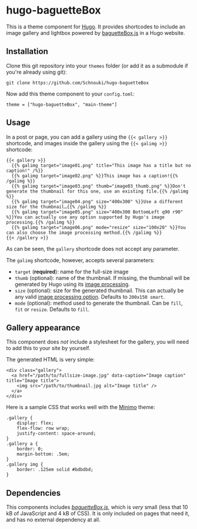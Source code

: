 # hugo-baguetteBox

This is a theme component for [Hugo](https://gohugo.io/). It provides shortcodes to include an image gallery and
lightbox powered by [baguetteBox.js](https://github.com/feimosi/baguetteBox.js) in a Hugo website.


## Installation

Clone this git repository into your `themes` folder (or add it as a submodule if you're already using git):

```
git clone https://github.com/Schnouki/hugo-baguetteBox
```

Now add this theme component to your `config.toml`:

```
theme = ["hugo-baguetteBox", "main-theme"]
```


## Usage

In a post or page, you can add a gallery using the `{{< gallery >}}` shortcode, and images inside the gallery using the
`{{< galimg >}}` shortcode:

```
{{< gallery >}}
  {{% galimg target="image01.png" title="This image has a title but no caption!" /%}}
  {{% galimg target="image02.png" %}}This image has a caption!{{% /galimg %}}
  {{% galimg target="image03.png" thumb="image03_thumb.png" %}}Don't generate the thumbnail for this one, use an existing file.{{% /galimg %}}
  {{% galimg target="image04.png" size="400x300" %}}Use a different size for the thumbnail…{{% /galimg %}}
  {{% galimg target="image05.png" size="400x300 BottomLeft q90 r90" %}}You can actually use any option supported by Hugo's image processing.{{% /galimg %}}
  {{% galimg target="image06.png" mode="resize" size="100x20" %}}You can also choose the image processing method.{{% /galimg %}}
{{< /gallery >}}
```

As can be seen, the `gallery` shortcode does not accept any parameter.

The `galimg` shortcode, however, accepts several parameters:
- `target` (**required**): name for the full-size image
- `thumb` (optional): name of the thumbnail. If missing, the thumbnail will be generated by Hugo using its [image
  processing](https://gohugo.io/content-management/image-processing).
- `size` (optional): size for the generated thumbnail. This can actually be any valid [image processing
  option](https://gohugo.io/content-management/image-processing/#image-processing-options). Defaults to `200x150 smart`.
- `mode` (optional): method used to generate the thumbnail. Can be `fill`, `fit` or `resize`. Defaults to `fill`.


## Gallery appearance

This component does *not* include a stylesheet for the gallery, you will need to add this to your site by yourself.

The generated HTML is very simple:

```
<div class="gallery">
  <a href="/path/to/fullsize-image.jpg" data-caption="Image caption" title="Image title">
    <img src="/path/to/thumbnail.jpg alt="Image title" />
  </a>
</div>
```

Here is a sample CSS that works well with the [Minimo](https://github.com/MunifTanjim/minimo) theme:

```
.gallery {
    display: flex;
    flex-flow: row wrap;
    justify-content: space-around;
}
.gallery a {
    border: 0;
    margin-bottom: .5em;
}
.gallery img {
    border: .125em solid #bdbdbd;
}
```


## Dependencies

This components includes [*baguetteBox.js*](https://github.com/feimosi/baguetteBox.js), which is *very* small (less that
10 kB of JavaScript and 4 kB of CSS). It is only included on pages that need it, and has no external dependency at all.
